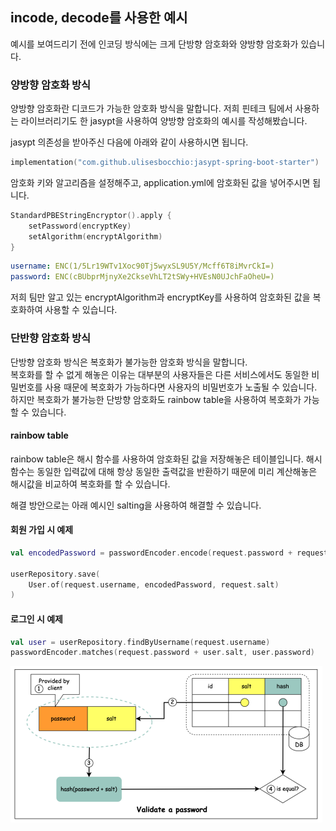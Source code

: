 ## incode, decode를 사용한 예시

예시를 보여드리기 전에 인코딩 방식에는 크게 단방향 암호화와 양방향 암호화가 있습니다.

### 양방향 암호화 방식
양방향 암호화란 디코드가 가능한 암호화 방식을 말합니다.
저희 핀테크 팀에서 사용하는 라이브러리기도 한 jasypt을 사용하여 양방향 암호화의 예시를 작성해봤습니다.

jasypt 의존성을 받아주신 다음에 아래와 같이 사용하시면 됩니다.
```kotlin
implementation("com.github.ulisesbocchio:jasypt-spring-boot-starter")
```

암호화 키와 알고리즘을 설정해주고, application.yml에 암호화된 값을 넣어주시면 됩니다.
```kotlin
StandardPBEStringEncryptor().apply {
    setPassword(encryptKey)
    setAlgorithm(encryptAlgorithm)
}
```

```yaml
username: ENC(1/5Lr19WTv1Xoc90Tj5wyxSL9U5Y/Mcff6T8iMvrCkI=)
password: ENC(cBUbprMjnyXe2CkseVhLT2tSWy+HVEsN0UJchFaOheU=)
```

저희 팀만 알고 있는 encryptAlgorithm과 encryptKey를 사용하여 암호화된 값을 복호화하여 사용할 수 있습니다.

### 단반향 암호화 방식

단방향 암호화 방식은 복호화가 불가능한 암호화 방식을 말합니다.  
복호화를 할 수 없게 해놓은 이유는 대부분의 사용자들은 다른 서비스에서도 동일한 비밀번호를 사용 때문에 복호화가 가능하다면 사용자의 비밀번호가 노출될 수 있습니다.
하지만 복호화가 불가능한 단방향 암호화도 rainbow table을 사용하여 복호화가 가능할 수 있습니다.  

#### rainbow table
rainbow table은 해시 함수를 사용하여 암호화된 값을 저장해놓은 테이블입니다.
해시 함수는 동일한 입력값에 대해 항상 동일한 출력값을 반환하기 때문에 미리 계산해놓은 해시값을 비교하여 복호화를 할 수 있습니다.

해결 방안으로는 아래 예시인 salting을 사용하여 해결할 수 있습니다.
#### 회원 가입 시 예제
```kotlin
val encodedPassword = passwordEncoder.encode(request.password + request.salt)

userRepository.save(
    User.of(request.username, encodedPassword, request.salt)
)
``` 

#### 로그인 시 예제
```kotlin
val user = userRepository.findByUsername(request.username)
passwordEncoder.matches(request.password + user.salt, user.password)
```

![img.png](../image/정철희-image1.png)
